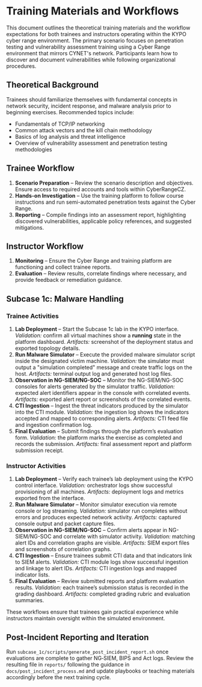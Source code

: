 # Training Materials and Workflows

This document outlines the theoretical training materials and the workflow expectations for both trainees and instructors operating within the KYPO cyber range environment. The primary scenario focuses on penetration testing and vulnerability assessment training using a Cyber Range environment that mirrors CYNET's network. Participants learn how to discover and document vulnerabilities while following organizational procedures.

## Theoretical Background

Trainees should familiarize themselves with fundamental concepts in network security, incident response, and malware analysis prior to beginning exercises. Recommended topics include:

- Fundamentals of TCP/IP networking
- Common attack vectors and the kill chain methodology
- Basics of log analysis and threat intelligence
- Overview of vulnerability assessment and penetration testing methodologies

## Trainee Workflow

1. **Scenario Preparation** – Review the scenario description and objectives. Ensure access to required accounts and tools within CyberRangeCZ.
2. **Hands-on Investigation** – Use the training platform to follow course instructions and run semi-automated penetration tests against the Cyber Range.
3. **Reporting** – Compile findings into an assessment report, highlighting discovered vulnerabilities, applicable policy references, and suggested mitigations.

## Instructor Workflow

1. **Monitoring** – Ensure the Cyber Range and training platform are functioning and collect trainee reports.
2. **Evaluation** – Review results, correlate findings where necessary, and provide feedback or remediation guidance.

## Subcase 1c: Malware Handling

### Trainee Activities

1. **Lab Deployment** – Start the Subcase 1c lab in the KYPO interface. *Validation:* confirm all virtual machines show a **running** state in the platform dashboard. *Artifacts:* screenshot of the deployment status and exported topology details.
2. **Run Malware Simulator** – Execute the provided malware simulator script inside the designated victim machine. *Validation:* the simulator must output a "simulation completed" message and create traffic logs on the host. *Artifacts:* terminal output log and generated host log files.
3. **Observation in NG-SIEM/NG-SOC** – Monitor the NG-SIEM/NG-SOC consoles for alerts generated by the simulator traffic. *Validation:* expected alert identifiers appear in the console with correlated events. *Artifacts:* exported alert report or screenshots of the correlated events.
4. **CTI Ingestion** – Ingest the threat indicators produced by the simulator into the CTI module. *Validation:* the ingestion log shows the indicators accepted and mapped to corresponding alerts. *Artifacts:* CTI feed file and ingestion confirmation log.
5. **Final Evaluation** – Submit findings through the platform’s evaluation form. *Validation:* the platform marks the exercise as completed and records the submission. *Artifacts:* final assessment report and platform submission receipt.

### Instructor Activities

1. **Lab Deployment** – Verify each trainee’s lab deployment using the KYPO control interface. *Validation:* orchestrator logs show successful provisioning of all machines. *Artifacts:* deployment logs and metrics exported from the interface.
2. **Run Malware Simulator** – Monitor simulator execution via remote console or log streaming. *Validation:* simulator run completes without errors and produces expected network activity. *Artifacts:* captured console output and packet capture files.
3. **Observation in NG-SIEM/NG-SOC** – Confirm alerts appear in NG-SIEM/NG-SOC and correlate with simulator activity. *Validation:* matching alert IDs and correlation graphs are visible. *Artifacts:* SIEM export files and screenshots of correlation graphs.
4. **CTI Ingestion** – Ensure trainees submit CTI data and that indicators link to SIEM alerts. *Validation:* CTI module logs show successful ingestion and linkage to alert IDs. *Artifacts:* CTI ingestion logs and mapped indicator lists.
5. **Final Evaluation** – Review submitted reports and platform evaluation results. *Validation:* each trainee’s submission status is recorded in the grading dashboard. *Artifacts:* completed grading rubric and evaluation summaries.

These workflows ensure that trainees gain practical experience while instructors maintain oversight within the simulated environment.

## Post-Incident Reporting and Iteration

Run `subcase_1c/scripts/generate_post_incident_report.sh` once evaluations are complete to gather NG‑SIEM, BIPS and Act logs. Review the resulting file in `reports/` following the guidance in `docs/post_incident_process.md` and update playbooks or teaching materials accordingly before the next training cycle.
